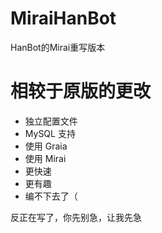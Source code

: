 # MiraiHanBot
HanBot的Mirai重写版本

# 相较于原版的更改
 - 独立配置文件
 - MySQL 支持
 - 使用 Graia
 - 使用 Mirai
 - 更快速
 - 更有趣
 - 编不下去了（

反正在写了，你先别急，让我先急
